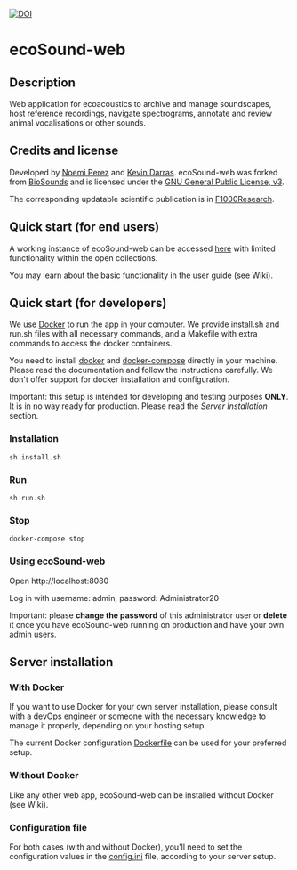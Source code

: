 [![DOI](https://zenodo.org/badge/289528634.svg)](https://zenodo.org/badge/latestdoi/289528634)

# ecoSound-web

## Description

Web application for ecoacoustics to archive and manage soundscapes, host reference recordings, navigate spectrograms, annotate and review animal vocalisations or other sounds.

## Credits and license

Developed by [Noemi Perez](https://github.com/nperezg) and [Kevin Darras](https://github.com/kdarras). ecoSound-web was forked from [BioSounds](https://github.com/nperezg/biosounds) and is licensed under the [GNU General Public License, v3](https://www.gnu.org/licenses/gpl-3.0.en.html).

The corresponding updatable scientific publication is in [F1000Research](https://f1000research.com/).

## Quick start (for end users)

A working instance of ecoSound-web can be accessed [here](https://soundefforts.uni-goettingen.de/biosounds) with limited functionality within the open collections.

You may learn about the basic functionality in the user guide (see Wiki).

## Quick start (for developers)

We use [Docker](https://www.docker.com) to run the app in your computer. We provide install.sh and run.sh files with all necessary commands, and a Makefile with extra commands to access the docker containers.

You need to install [docker](https://docs.docker.com/engine/install) and [docker-compose](https://docs.docker.com/compose/install) directly in your machine. Please read the documentation and follow the instructions carefully. We don't offer support for docker installation and configuration.

Important: this setup is intended for developing and testing purposes **ONLY**. It is in no way ready for production. Please read the _Server Installation_ section.

### Installation

```sh install.sh```

### Run

```sh run.sh```

### Stop

```docker-compose stop```

### Using ecoSound-web

Open http://localhost:8080

Log in with username: admin, password: Administrator20

Important: please **change the password** of this administrator user or **delete** it once you have ecoSound-web running on production and have your own admin users.

## Server installation

### With Docker

If you want to use Docker for your own server installation, please consult with a devOps engineer or someone with the necessary knowledge to manage it properly, depending on your hosting setup. 

The current Docker configuration [Dockerfile](src/Dockerfile) can be used for your preferred setup.

### Without Docker

Like any other web app, ecoSound-web can be installed without Docker (see Wiki).

### Configuration file

For both cases (with and without Docker), you'll need to set the configuration values in the [config.ini](src/config/config.ini) file, according to your server setup. 
